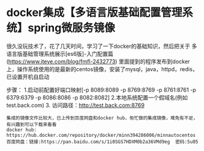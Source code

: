 # docker集成【多语言版基础配置管理系统】spring微服务镜像

   很久没玩技术了，花了几天时间，学习了一下docker的基础知识，然后把关于
多语言版基础管理系统展示[es6版]-入门配置篇(https://www.iteye.com/blog/fmfl-2432773)
里面提到的程序发布到docker上，操作系统使用的是最新的centos镜像，安装了mysql，java，httpd，redis，已设置开机自启动
 
步骤：
    1.启动前配置好端口映射[-p 8089:8089 -p 8769:8769 -p 8761:8761 -p 6379:6379 -p 8086:8086 -p 8082:8082]
    2.本地系统配置一个假域名(例如test.back.com)
    3. 访问路径：http://test.back.com:8769
   
    集成的镜像文件比较大，已上传到百度网盘和docker hub，匆忙做的集成镜像，难免有不足，有兴趣到可以下载来看看
    docker hub: https://hub.docker.com/repository/docker/minn394286006/minnautocentos 
    百度网盘：链接:https://pan.baidu.com/s/1i0SGS7HDXM0b2a36VMd9eg  密码:5u05
